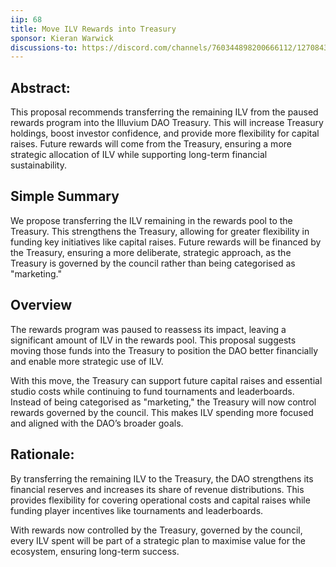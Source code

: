 ```yaml
---
iip: 68
title: Move ILV Rewards into Treasury
sponsor: Kieran Warwick
discussions-to: https://discord.com/channels/760344898200666112/1270843063698456617
---
```


## Abstract:
This proposal recommends transferring the remaining ILV from the paused rewards program into the Illuvium DAO Treasury. 
This will increase Treasury holdings, boost investor confidence, and provide more flexibility for capital raises. 
Future rewards will come from the Treasury, ensuring a more strategic allocation of ILV while supporting long-term financial sustainability.

## Simple Summary
We propose transferring the ILV remaining in the rewards pool to the Treasury. This strengthens the Treasury, allowing for greater flexibility in funding key initiatives like capital raises. 
Future rewards will be financed by the Treasury, ensuring a more deliberate, strategic approach, as the Treasury is governed by the council rather than being categorised as "marketing."

## Overview
The rewards program was paused to reassess its impact, leaving a significant amount of ILV in the rewards pool. 
This proposal suggests moving those funds into the Treasury to position the DAO better financially and enable more strategic use of ILV.

With this move, the Treasury can support future capital raises and essential studio costs while continuing to fund tournaments and leaderboards. 
Instead of being categorised as "marketing," the Treasury will now control rewards governed by the council. This makes ILV spending more focused and aligned with the DAO’s broader goals.

## Rationale:
By transferring the remaining ILV to the Treasury, the DAO strengthens its financial reserves and increases its share of revenue distributions. 
This provides flexibility for covering operational costs and capital raises while funding player incentives like tournaments and leaderboards.

With rewards now controlled by the Treasury, governed by the council, every ILV spent will be part of a strategic plan to maximise value for the ecosystem, ensuring long-term success.
